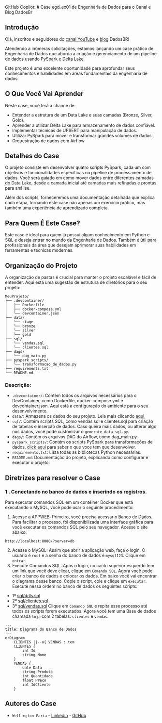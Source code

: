 GitHub Copilot: # Case egd_ex01 de Engenharia de Dados para o Canal e Blog DadosBr

## Introdução
Olá, inscritos e seguidores do [canal YouTube](https://www.youtube.com/@DADOSBRASIL) e [blog](https://www.brdados.com.br/) DadosBR! 

Atendendo a inúmeras solicitações, estamos lançando um case prático de Engenharia de Dados que aborda a criação e gerenciamento de um pipeline de dados usando PySpark e Delta Lake. 

Este projeto é uma excelente oportunidade para aprofundar seus conhecimentos e habilidades em áreas fundamentais da engenharia de dados.

## O Que Você Vai Aprender
Neste case, você terá a chance de:
- Entender a estrutura de um Data Lake e suas camadas (Bronze, Silver, Gold).
- Aprender a utilizar Delta Lake para armazenamento de dados confiável.
- Implementar técnicas de UPSERT para manipulação de dados.
- Utilizar PySpark para mover e transformar grandes volumes de dados.
- Orquestração de dados com Airflow

## Detalhes do Case
O projeto consiste em desenvolver quatro scripts PySpark, cada um com objetivos e funcionalidades específicas no pipeline de processamento de dados. Você será guiado em como mover dados entre diferentes camadas do Data Lake, desde a camada inicial até camadas mais refinadas e prontas para análise.

Além dos scripts, forneceremos uma documentação detalhada que explica cada etapa, tornando este case não apenas um exercício prático, mas também uma experiência de aprendizado completa.

## Para Quem É Este Case?
Este case é ideal para quem já possui algum conhecimento em Python e SQL e deseja entrar no mundo da Engenharia de Dados. Também é útil para profissionais da área que desejam aprimorar suas habilidades em ferramentas e técnicas modernas.

## Organização do Projeto
A organização de pastas é crucial para manter o projeto escalável e fácil de entender. Aqui está uma sugestão de estrutura de diretórios para o seu projeto:

```
MeuProjeto/
├── .devcontainer/
│   ├── Dockerfile
│   ├── docker-compose.yml
│   └── devcontainer.json
├── data/
│   └── stage
│   └── bronze
│   └── silver
│   └── gold
├── sql/
│   └── vendas.sql
│   └── clientes.sql
├── dags/
│   └── dag_main.py
├── pyspark_scripts/
│   └── transformacao_de_dados.py
├── requirements.txt
└── README.md
```

### Descrição:
- `.devcontainer/`: Contém todos os arquivos necessários para o DevContainer, como Dockerfile, docker-compose.yml e devcontainer.json. Aqui está a configuração do ambiente para o seu desenvolvimento. 
- `data/`: Armazena os dados do seu projeto. Leia mais clicando [aqui.](/data/data.md)
- `sql/`: Contém scripts SQL, como vendas.sql e clientes.sql para criação de tabelas e inserção de dados. Caso queira mais dados, ou alterar algo nos dados, você pode customizar o `generate_data_sql.py`. 
- `dags/`: Contém os arquivos DAG do Airflow, como dag_main.py.
- `pyspark_scripts/`: Contém os scripts PySpark para transformações de dados, [click aqui](/pyspark_scripts/pyspark_scripts.md) para saber o que voce tem que desenvolver.
- `requirements.txt`: Lista todas as bibliotecas Python necessárias.
- `README.md`: Documentação do projeto, explicando como configurar e executar o projeto.

## Diretrizes para resolver o Case
### 1 . Conectando no banco de dados e inserindo os registros. 
Para executar comandos SQL em um contêiner Docker que está executando o MySQL, você pode usar o seguinte procedimento:
1. Acesse a APPWEB: Primeiro, você precisa acessar o Banco de Dados. Para facilitar o processo, foi disponibilizada uma interface gráfica para você executar os comandos SQL pelo seu navegador. Acesse o site abaixo:
```shell
http://localhost:8080/?server=db
```
2. Acesse o MySQL: Assim que abrir a aplicação web, faça o login. O usuário é `root` e a senha do banco de dados é `mysql123`. Clique em `entrar`.
3. Execute Comandos SQL: Após o login, no canto superior esquerdo tem um link que você deve clicar, clique em `Comando SQL`. Agora você pode criar o banco de dados e colocar os dados. Em baixo você vai encontrar o diagrama desse banco. Copie o script, cole e clique em `executar`. Execute nessa ordem no banco de dados os seguintes scripts:
- 1º [sql/ddls.sql](/sql/ddls.sql)
- 2º [sql/clientes.sql](/sql/clientes.sql)
- 3º [sql/vendas.sql](/sql/vendas.sql)
Clique em `Comando SQL` e repita esse processo até todos os scripts forem executados. Agora você tem uma Base de dados chamada `loja` com 2 tabelas: `clientes` e `vendas`.

```mermaid
---
title: Diagrama do Banco de Dados
---
erDiagram
    CLIENTES ||--o{ VENDAS : tem
    CLIENTES {
        int Id
        string Nome
    }
    VENDAS {
        date Data
        string Produto
        int Quantidade
        float Preco
        int IdCliente
    }
```

## Autores do Case
- `Wellington Faria` - [Linkedin](https://www.linkedin.com/in/wellicfaria/) - [GitHub](https://github.com/wellicfaria)